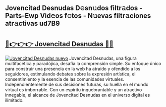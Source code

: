 ## Jovencitad Desnudas D𝚎sn𝚞dos filtr𝚊dos - Parts-Ewp Vid𝚎os f𝚘tos - N𝚞evas filtr𝚊ciones atr𝚊ctivas ud7B9

# <h2><a href="http://mb1lv5.tromn.icu/?c=Jovencitad+Desnudas">🔗👉👉👉 Jovencitad Desnudas 🔗🔗</a></h2>

[![Jovencitad Desnudas nuevo](https://i.imgur.com/pEAQMta.gif)](http://mb1lv5.tromn.icu/?c=Jovencitad+Desnudas)
Jovencitad Desnudas, una figura multifacética y paradójica, desafía la comprensión simple. Su enfoque único para construir una presencia en la web ha atraído y ofendido a los seguidores, estimulando debates sobre la expresión artística, el consentimiento y la esencia de las comunidades virtuales. Independientemente de sus decisiones futuras, su huella en el mundo virtual es imborrable. Con un espíritu inquebrantable y un atractivo innegable, el alcance de Jovencitad Desnudas en el universo digital es ilimitado.
